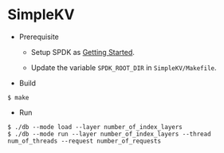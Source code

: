 # SimpleKV

* Prerequisite

  * Setup SPDK as [Getting Started](https://spdk.io/doc/getting_started.html).

  * Update the variable `SPDK_ROOT_DIR` in `SimpleKV/Makefile`.


* Build

```
$ make
```

* Run

```
$ ./db --mode load --layer number_of_index_layers
$ ./db --mode run --layer number_of_index_layers --thread num_of_threads --request number_of_requests
```

